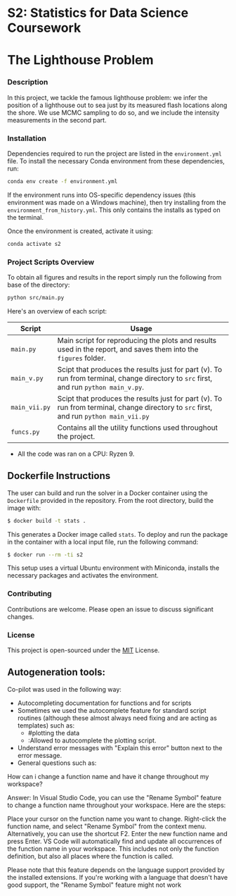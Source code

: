 # S2: Statistics for Data Science Coursework
# The Lighthouse Problem


### Description
In this project, we tackle the famous lighthouse problem: we infer the position of a lighthouse out to sea just by its measured flash locations along the shore. We use MCMC sampling to do so, and we include the intensity measurements in the second part.



### Installation
Dependencies required to run the project are listed in the `environment.yml` file. To install the necessary Conda environment from these dependencies, run:
```bash
conda env create -f environment.yml
```
If the environment runs into OS-specific dependency issues (this environment was made on a Windows machine), then try installing from the `environment_from_history.yml`. This only contains the installs as typed on the terminal.

Once the environment is created, activate it using:

```bash
conda activate s2
```

### Project Scripts Overview
To obtain all figures and results in the report simply run the following from base of the directory:

```bash
python src/main.py
```

Here's an overview of each script:

| Script                    | Usage                                                                                           |
|---------------------------|-------------------------------------------------------------------------------------------------|
| `main.py`                 | Main script for reproducing the plots and results used in the report, and saves them into the `figures` folder. |
| `main_v.py`        | Scipt that produces the results just for part (v). To run from terminal, change directory to `src` first, and run `python main_v.py`. |
| `main_vii.py`               | Scipt that produces the results just for part (v). To run from terminal, change directory to `src` first, and run `python main_vii.py`                                         |
| `funcs.py`           | Contains all the utility functions used throughout the project.     |

- All the code was ran on a CPU: Ryzen 9.

## Dockerfile Instructions
The user can build and run the solver in a Docker container using the `Dockerfile` provided in the repository. From the root directory, build the image with:

```bash
$ docker build -t stats .
```

This generates a Docker image called `stats`. To deploy and run the package in the container with a local input file, run the following command:

```bash
$ docker run --rm -ti s2
```

This setup uses a virtual Ubuntu environment with Miniconda, installs the necessary packages and activates the environment. 



### Contributing

Contributions are welcome. Please open an issue to discuss significant changes.

### License
This project is open-sourced under the [MIT](https://choosealicense.com/licenses/mit/) License.

## Autogeneration tools:
Co-pilot was used in the following way:
- Autocompleting documentation for functions and for scripts
- Sometimes we used the autocomplete feature for standard script routines (although these almost always need fixing and are acting as templates) such as:
    - #plotting the data
    - :Allowed to autocomplete the plotting script.
- Understand error messages with "Explain this error" button next to the error message.
- General questions such as:

How can i change a function name and have it change throughout my workspace?

Answer: In Visual Studio Code, you can use the "Rename Symbol" feature to change a function name throughout your workspace. Here are the steps:

Place your cursor on the function name you want to change.
Right-click the function name, and select "Rename Symbol" from the context menu. Alternatively, you can use the shortcut F2.
Enter the new function name and press Enter.
VS Code will automatically find and update all occurrences of the function name in your workspace. This includes not only the function definition, but also all places where the function is called.

Please note that this feature depends on the language support provided by the installed extensions. If you're working with a language that doesn't have good support, the "Rename Symbol" feature might not work
